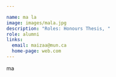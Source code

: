 ```yaml
---

name: ma la
image: images/mala.jpg
description: "Roles: Honours Thesis, "
role: alumni
links:
  email: maizaa@mun.ca
  home-page: web.com
---
```


ma